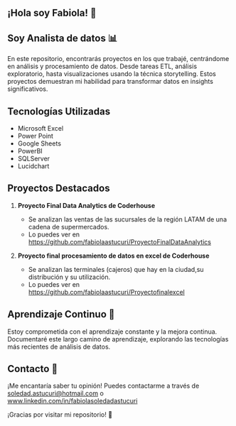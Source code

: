 ## ¡Hola soy Fabiola! :wave:

## Soy Analista de datos  :bar_chart:
En este repositorio, encontrarás proyectos en los que trabajé, centrándome en análisis y procesamiento de datos. Desde tareas ETL, análisis exploratorio, hasta visualizaciones usando la técnica storytelling.
Estos proyectos demuestran mi habilidad para transformar datos en insights significativos.

## Tecnologías Utilizadas
- Microsoft Excel
- Power Point
- Google Sheets
- PowerBI
- SQLServer
- Lucidchart

## Proyectos Destacados
1. **Proyecto Final Data Analytics de Coderhouse**
   - Se analizan las ventas de las sucursales de la región LATAM de una cadena de supermercados.
   - Lo puedes ver en https://github.com/fabiolaastucuri/ProyectoFinalDataAnalytics

2. **Proyecto final procesamiento de datos en excel de Coderhouse**
   - Se analizan las terminales (cajeros) que hay en la ciudad,su distribución y su utilización.
   - Lo puedes ver en https://github.com/fabiolaastucuri/Proyectofinalexcel

## Aprendizaje Continuo :rocket:
Estoy comprometida con el aprendizaje constante y la mejora continua.
Documentaré este largo camino de aprendizaje, explorando las tecnologías más recientes de análisis de datos.

## Contacto :email:
¡Me encantaría saber tu opinión! Puedes contactarme a través de 
soledad.astucuri@hotmail.com  o www.linkedin.com/in/fabiolasoledadastucuri

¡Gracias por visitar mi repositorio! :pray:

